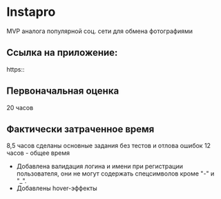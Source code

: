 # Instapro

MVP аналога популярной соц. сети для обмена фотографиями

## Ссылка на приложение:

https::

## Первоначальная оценка

20 часов

## Фактически затраченное время

8,5 часов сделаны основные задания без тестов и отлова ошибок
12 часов - общее время

- Добавлена валидация логина и имени при регистрации пользователя, они не могут содержать спецсимволов кроме "-" и "_".
- Добавлены hover-эффекты